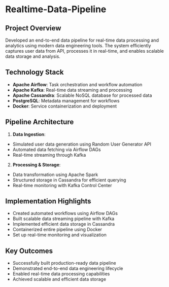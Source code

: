 # Realtime-Data-Pipeline

## Project Overview
Developed an end-to-end data pipeline for real-time data processing and analytics using modern data engineering tools. The system efficiently captures user data from API, processes it in real-time, and enables scalable data storage and analysis.

## Technology Stack
- **Apache Airflow**: Task orchestration and workflow automation
- **Apache Kafka**: Real-time data streaming and processing 
- **Apache Cassandra**: Scalable NoSQL database for processed data
- **PostgreSQL**: Metadata management for workflows
- **Docker**: Service containerization and deployment

## Pipeline Architecture
1. **Data Ingestion**: 
  - Simulated user data generation using Random User Generator API
  - Automated data fetching via Airflow DAGs
  - Real-time streaming through Kafka

2. **Processing & Storage**:
  - Data transformation using Apache Spark
  - Structured storage in Cassandra for efficient querying
  - Real-time monitoring with Kafka Control Center

## Implementation Highlights
- Created automated workflows using Airflow DAGs
- Built scalable data streaming pipeline with Kafka
- Implemented efficient data storage in Cassandra
- Containerized entire pipeline using Docker
- Set up real-time monitoring and visualization

## Key Outcomes
- Successfully built production-ready data pipeline
- Demonstrated end-to-end data engineering lifecycle
- Enabled real-time data processing capabilities
- Achieved scalable and efficient data storage
